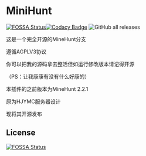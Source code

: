 # MiniHunt

[![FOSSA Status](https://app.fossa.com/api/projects/git%2Bgithub.com%2FMiaoCraft%2FMiniHunt.svg?type=shield)](https://app.fossa.com/projects/git%2Bgithub.com%2FMiaoCraft%2FMiniHunt?ref=badge_shield)[![Codacy Badge](https://app.codacy.com/project/badge/Grade/f679296731b34c2ba2f794e5e54721e9)](https://www.codacy.com/gh/MiaoCraft/MiniHunt/dashboard?utm_source=github.com&amp;utm_medium=referral&amp;utm_content=MiaoCraft/MiniHunt&amp;utm_campaign=Badge_Grade) ![GitHub all releases](https://img.shields.io/github/downloads/MiaoCraft/MiniHunt/total)

这是一个完全开源的MineHunt分支

遵循AGPLV3协议

你可以把我的源码拿去整活但如运行修改版本请记得开源

（PS：让我康康有没有什么好康的）

本插件的之前版本为MineHunt 2.2.1

原为HJYMC服务器设计

现将其开源发布

## License

[![FOSSA Status](https://app.fossa.com/api/projects/git%2Bgithub.com%2FMiaoCraft%2FMiniHunt.svg?type=large)](https://app.fossa.com/projects/git%2Bgithub.com%2FMiaoCraft%2FMiniHunt?ref=badge_large)
